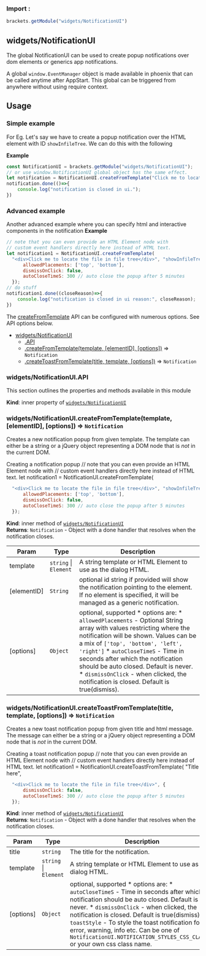 ### Import :
```js
brackets.getModule("widgets/NotificationUI")
```

<a name="module_widgets/NotificationUI"></a>

## widgets/NotificationUI
The global NotificationUI can be used to create popup notifications over dom elements or generics app notifications.

A global `window.EventManager` object is made available in phoenix that can be called anytime after AppStart.
This global can be triggered from anywhere without using require context.

## Usage
### Simple example
For Eg. Let's say we have to create a popup notification over the HTML element with ID `showInfileTree`.
We can do this with the following

**Example**  
```js
const NotificationUI = brackets.getModule("widgets/NotificationUI");
// or use window.NotificationUI global object has the same effect.
let notification = NotificationUI.createFromTemplate("Click me to locate the file in file tree", "showInfileTree",{});
notification.done(()=>{
    console.log("notification is closed in ui.");
})
```
### Advanced example
Another advanced example where you can specify html and interactive components in the notification
**Example**  
```js
// note that you can even provide an HTML Element node with
// custom event handlers directly here instead of HTML text.
let notification1 = NotificationUI.createFromTemplate(
  "<div>Click me to locate the file in file tree</div>", "showInfileTree",{
      allowedPlacements: ['top', 'bottom'],
      dismissOnClick: false,
      autoCloseTimeS: 300 // auto close the popup after 5 minutes
  });
// do stuff
notification1.done((closeReason)=>{
    console.log("notification is closed in ui reason:", closeReason);
})
```
The [createFromTemplate](1) API can be configured with numerous options. See API options below.

* [widgets/NotificationUI](#module_widgets/NotificationUI)
    * [.API](#module_widgets/NotificationUI..API)
    * [.createFromTemplate(template, [elementID], [options])](#module_widgets/NotificationUI..createFromTemplate) ⇒ <code>Notification</code>
    * [.createToastFromTemplate(title, template, [options])](#module_widgets/NotificationUI..createToastFromTemplate) ⇒ <code>Notification</code>

<a name="module_widgets/NotificationUI..API"></a>

### widgets/NotificationUI.API
This section outlines the properties and methods available in this module

**Kind**: inner property of [<code>widgets/NotificationUI</code>](#module_widgets/NotificationUI)  
<a name="module_widgets/NotificationUI..createFromTemplate"></a>

### widgets/NotificationUI.createFromTemplate(template, [elementID], [options]) ⇒ <code>Notification</code>
Creates a new notification popup from given template.
The template can either be a string or a jQuery object representing a DOM node that is *not* in the current DOM.

Creating a notification popup
// note that you can even provide an HTML Element node with
// custom event handlers directly here instead of HTML text.
let notification1 = NotificationUI.createFromTemplate(
```js
  "<div>Click me to locate the file in file tree</div>", "showInfileTree",{
      allowedPlacements: ['top', 'bottom'],
      dismissOnClick: false,
      autoCloseTimeS: 300 // auto close the popup after 5 minutes
  });
```

**Kind**: inner method of [<code>widgets/NotificationUI</code>](#module_widgets/NotificationUI)  
**Returns**: <code>Notification</code> - Object with a done handler that resolves when the notification closes.  

| Param | Type | Description |
| --- | --- | --- |
| template | <code>string</code> \| <code>Element</code> | A string template or HTML Element to use as the dialog HTML. |
| [elementID] | <code>String</code> | optional id string if provided will show the notification pointing to the element.   If no element is specified, it will be managed as a generic notification. |
| [options] | <code>Object</code> | optional, supported   * options are:   * `allowedPlacements` - Optional String array with values restricting where the notification will be shown.       Values can be a mix of `['top', 'bottom', 'left', 'right']`   * `autoCloseTimeS` - Time in seconds after which the notification should be auto closed. Default is never.   * `dismissOnClick` - when clicked, the notification is closed. Default is true(dismiss). |

<a name="module_widgets/NotificationUI..createToastFromTemplate"></a>

### widgets/NotificationUI.createToastFromTemplate(title, template, [options]) ⇒ <code>Notification</code>
Creates a new toast notification popup from given title and html message.
The message can either be a string or a jQuery object representing a DOM node that is *not* in the current DOM.

Creating a toast notification popup
// note that you can even provide an HTML Element node with
// custom event handlers directly here instead of HTML text.
let notification1 = NotificationUI.createToastFromTemplate( "Title here",
```js
  "<div>Click me to locate the file in file tree</div>", {
      dismissOnClick: false,
      autoCloseTimeS: 300 // auto close the popup after 5 minutes
  });
```

**Kind**: inner method of [<code>widgets/NotificationUI</code>](#module_widgets/NotificationUI)  
**Returns**: <code>Notification</code> - Object with a done handler that resolves when the notification closes.  

| Param | Type | Description |
| --- | --- | --- |
| title | <code>string</code> | The title for the notification. |
| template | <code>string</code> \| <code>Element</code> | A string template or HTML Element to use as the dialog HTML. |
| [options] | <code>Object</code> | optional, supported   * options are:   * `autoCloseTimeS` - Time in seconds after which the notification should be auto closed. Default is never.   * `dismissOnClick` - when clicked, the notification is closed. Default is true(dismiss).   * `toastStyle` - To style the toast notification for error, warning, info etc. Can be     one of `NotificationUI.NOTIFICATION_STYLES_CSS_CLASS.*` or your own css class name. |

